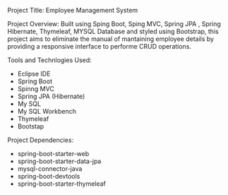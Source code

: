 
Project Title:
Employee Management System

Project Overview:
Built using Sping Boot, Sping MVC, Spring JPA , Spring Hibernate, Thymeleaf, MYSQL Database and styled using Bootstrap, this project aims to eliminate the manual of mantaining employee details by providing a responsive interface to performe CRUD operations.

Tools and Technlogies Used:
- Eclipse IDE
- Spring Boot
- Spinng MVC
- Spring JPA (Hibernate)
- My SQL
- My SQL Workbench
- Thymeleaf
- Bootstap

Project Dependencies:
- spring-boot-starter-web
- spring-boot-starter-data-jpa
- mysql-connector-java
- spring-boot-devtools
- spring-boot-starter-thymeleaf
